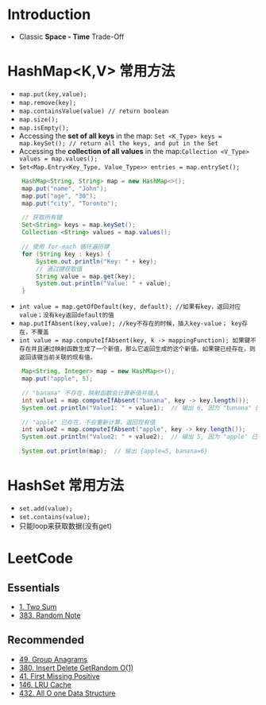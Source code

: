 # Introduction
* Classic **Space - Time** Trade-Off

# HashMap<K,V> 常用方法
* `map.put(key,value);`
* `map.remove(key);`
* `map.containsValue(value) // return boolean`
* `map.size();`
* `map.isEmpty();`
* Accessing the **set of all keys** in the map: `Set <K_Type> keys = map.keySet(); // return all the keys, and put in the Set `
* Accessing the **collection of all values** in the map:`Collection <V_Type> values = map.values();`
*  `Set<Map.Entry<Key_Type, Value_Type>> entries = map.entrySet();`

```java
    HashMap<String, String> map = new HashMap<>();
    map.put("name", "John");
    map.put("age", "30");
    map.put("city", "Toronto");

    // 获取所有键
    Set<String> keys = map.keySet();
    Collection <String> values = map.values();

    // 使用 for-each 循环遍历键
    for (String key : keys) {
        System.out.println("Key: " + key);
        // 通过键获取值
        String value = map.get(key);
        System.out.println("Value: " + value);
    }
```
* `int value = map.getOfDefault(key, default); //如果有key，返回对应 value；没有key返回default的值`
* `map.putIfAbsent(key,value); //key不存在的时候，插入key-value； key存在，不覆盖`
* `int value = map.computeIfAbsent(key, k -> mappingFunction); 如果键不存在并且通过映射函数生成了一个新值，那么它返回生成的这个新值。如果键已经存在，则返回该键当前关联的现有值。`
```java
    Map<String, Integer> map = new HashMap<>();
    map.put("apple", 5);

    // "banana" 不存在，映射函数会计算新值并插入
    int value1 = map.computeIfAbsent("banana", key -> key.length());
    System.out.println("Value1: " + value1);  // 输出 6, 因为 "banana" 的长度为 6

    // "apple" 已存在，不会重新计算，返回现有值
    int value2 = map.computeIfAbsent("apple", key -> key.length());
    System.out.println("Value2: " + value2);  // 输出 5, 因为 "apple" 已存在，原值为 5

    System.out.println(map);  // 输出 {apple=5, banana=6}
```

# HashSet<E> 常用方法
* `set.add(value);`
* `set.contains(value);`
* 只能loop来获取数据(没有get)

# LeetCode
## Essentials
* [1. Two Sum](https://leetcode.com/problems/two-sum/description/)
* [383. Random Note](https://leetcode.com/problems/ransom-note/)

## Recommended
* [49. Group Anagrams](https://leetcode.com/problems/group-anagrams/)
* [380. Insert Delete GetRandom O(1)](https://leetcode.com/problems/insert-delete-getrandom-o1/)
* [41. First Missing Positive](https://leetcode.com/problems/first-missing-positive/)
* [146. LRU Cache](https://leetcode.com/problems/lru-cache/description/)
* [432. All O one Data Structure](https://leetcode.com/problems/all-oone-data-structure/description/)

